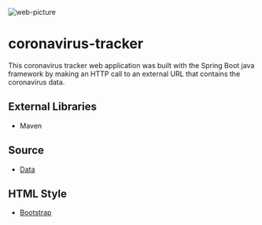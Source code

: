 ![web-picture](https://user-images.githubusercontent.com/50887339/146281424-42e8702e-906f-47ec-b265-79e4d0b8caf6.png)

# coronavirus-tracker
This coronavirus tracker web application was built with the Spring Boot java framework by making an HTTP  call to an external URL that contains the coronavirus data.

## External Libraries
* Maven 

## Source
* [Data](https://github.com/CSSEGISandData/COVID-19/blob/master/csse_covid_19_data/csse_covid_19_time_series/time_series_covid19_confirmed_global.csv) 

## HTML Style
* [Bootstrap](https://getbootstrap.com/docs/4.1/getting-started/introduction/)